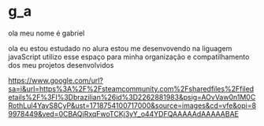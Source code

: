 # g_a

ola meu nome é gabriel

ola eu estou estudado no alura
estou me desenvovendo na liguagem javaScript
utilizo esse espaço para minha organização e compatilhamento dos meu projetos desenvolvidos

https://www.google.com/url?sa=i&url=https%3A%2F%2Fsteamcommunity.com%2Fsharedfiles%2Ffiledetails%2F%3Fl%3Dbrazilian%26id%3D2262881983&psig=AOvVaw0n1M0CRothLul4YavS8CyP&ust=1718754100717000&source=images&cd=vfe&opi=89978449&ved=0CBAQjRxqFwoTCKj3yY_o44YDFQAAAAAdAAAAABAE
